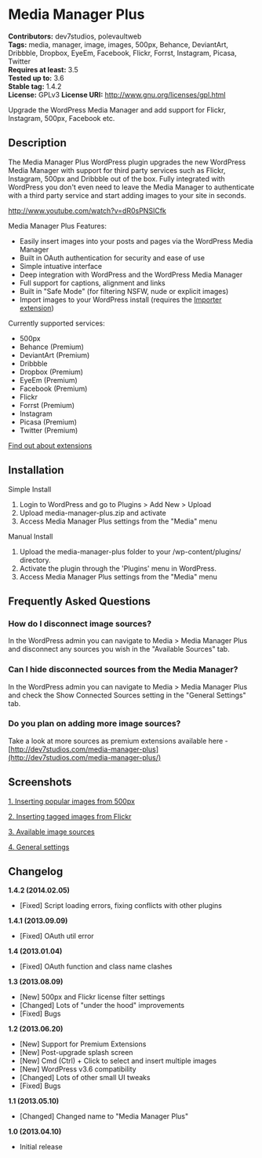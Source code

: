 # Media Manager Plus #
**Contributors:** dev7studios, polevaultweb  
**Tags:** media, manager, image, images, 500px, Behance, DeviantArt, Dribbble, Dropbox, EyeEm, Facebook, Flickr, Forrst, Instagram, Picasa, Twitter  
**Requires at least:** 3.5  
**Tested up to:** 3.6  
**Stable tag:** 1.4.2  
**License:** GPLv3
**License URI:** http://www.gnu.org/licenses/gpl.html

Upgrade the WordPress Media Manager and add support for Flickr, Instagram, 500px, Facebook etc.

## Description ##

The Media Manager Plus WordPress plugin upgrades the new WordPress Media Manager with support for
third party services such as Flickr, Instagram, 500px and Dribbble out of the box. Fully integrated
with WordPress you don't even need to leave the Media Manager to authenticate with a third party service
and start adding images to your site in seconds.

http://www.youtube.com/watch?v=dR0sPNSICfk

Media Manager Plus Features:

* Easily insert images into your posts and pages via the WordPress Media Manager
* Built in OAuth authentication for security and ease of use
* Simple intuative interface
* Deep integration with WordPress and the WordPress Media Manager
* Full support for captions, alignment and links
* Built in "Safe Mode" (for filtering NSFW, nude or explicit images)
* Import images to your WordPress install (requires the [Importer extension](http://dev7studios.com/media-manager-plus/importer))

Currently supported services:

* 500px
* Behance (Premium)
* DeviantArt (Premium)
* Dribbble
* Dropbox (Premium)
* EyeEm (Premium)
* Facebook (Premium)
* Flickr
* Forrst (Premium)
* Instagram
* Picasa (Premium)
* Twitter (Premium)

[Find out about extensions](http://dev7studios.com/media-manager-plus/extensions)

## Installation ##

Simple Install

1. Login to WordPress and go to Plugins > Add New > Upload
2. Upload media-manager-plus.zip and activate
3. Access Media Manager Plus settings from the "Media" menu

Manual Install

1. Upload the media-manager-plus folder to your /wp-content/plugins/ directory.
2. Activate the plugin through the 'Plugins' menu in WordPress.
3. Access Media Manager Plus settings from the "Media" menu

## Frequently Asked Questions ##

### How do I disconnect image sources? ###

In the WordPress admin you can navigate to Media > Media Manager Plus and disconnect any sources you wish in the
"Available Sources" tab.

### Can I hide disconnected sources from the Media Manager? ###

In the WordPress admin you can navigate to Media > Media Manager Plus and check the Show Connected Sources setting
in the "General Settings" tab.

### Do you plan on adding more image sources? ###

Take a look at more sources as premium extensions available here - [http://dev7studios.com/media-manager-plus](http://dev7studios.com/media-manager-plus/)

## Screenshots ##

[1. Inserting popular images from 500px](http://ps.w.org/uber-media/assets/screenshot-1.png?rev=694578)

[2. Inserting tagged images from Flickr](http://ps.w.org/uber-media/assets/screenshot-2.png?rev=694578)

[3. Available image sources](http://ps.w.org/uber-media/assets/screenshot-3.png?rev=694578)

[4. General settings](http://ps.w.org/uber-media/assets/screenshot-4.png?rev=694578)

## Changelog ##

**1.4.2 (2014.02.05)**

 * [Fixed] Script loading errors, fixing conflicts with other plugins

**1.4.1 (2013.09.09)**

 * [Fixed] OAuth util error
 
**1.4 (2013.01.04)**

 * [Fixed] OAuth function and class name clashes
 
**1.3 (2013.08.09)**

 * [New] 500px and Flickr license filter settings
 * [Changed] Lots of "under the hood" improvements
 * [Fixed] Bugs

**1.2 (2013.06.20)**

 * [New] Support for Premium Extensions
 * [New] Post-upgrade splash screen
 * [New] Cmd (Ctrl) + Click to select and insert multiple images
 * [New] WordPress v3.6 compatibility
 * [Changed] Lots of other small UI tweaks
 * [Fixed] Bugs

**1.1 (2013.05.10)**

 * [Changed] Changed name to "Media Manager Plus"

**1.0 (2013.04.10)**

 * Initial release